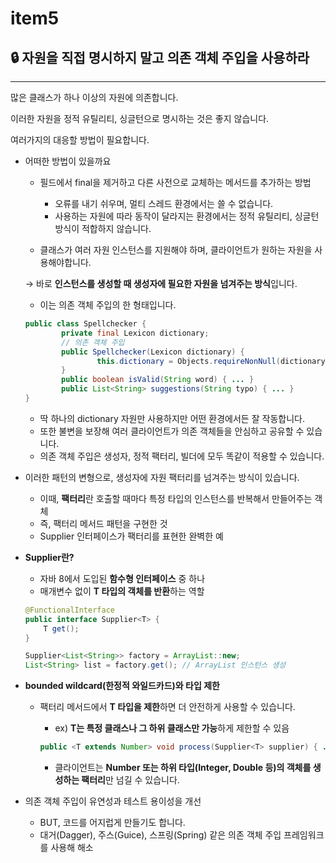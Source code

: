 # item5

## 🔒 자원을 직접 명시하지 말고 의존 객체 주입을 사용하라

---

많은 클래스가 하나 이상의 자원에 의존합니다.

이러한 자원을 정적 유틸리티, 싱글턴으로 명시하는 것은 좋지 않습니다.

여러가지의 대응할 방법이 필요합니다.

- 어떠한 방법이 있을까요
    - 필드에서 final을 제거하고 다른 사전으로 교체하는 메서드를 추가하는 방법
        - 오류를 내기 쉬우며, 멀티 스레드 환경에서는 쓸 수 없습니다.
        - 사용하는 자원에 따라 동작이 달라지는 환경에서는 정적 유틸리티, 싱글턴 방식이 적합하지 않습니다.

    - 클래스가 여러 자원 인스턴스를 지원해야 하며, 클라이언트가 원하는 자원을 사용해야합니다.

  → 바로 **인스턴스를 생성할 때 생성자에 필요한 자원을 넘겨주는 방식**입니다.

    - 이는 의존 객체 주입의 한 형태입니다.

    ```java
    public class Spellchecker {
    		private final Lexicon dictionary;
    		// 의존 객체 주입
    		public Spellchecker(Lexicon dictionary) {
    				this.dictionary = Objects.requireNonNull(dictionary);
    		}
    		public boolean isValid(String word) { ... }
    		public List<String> suggestions(String typo) { ... }
    }
    ```

    - 딱 하나의 dictionary 자원만 사용하지만 어떤 환경에서든 잘 작동합니다.
    - 또한 불변을 보장해 여러 클라이언트가 의존 객체들을 안심하고 공유할 수 있습니다.
    - 의존 객체 주입은 생성자, 정적 팩터리, 빌더에 모두 똑같이 적용할 수 있습니다.

- 이러한 패턴의 변형으로, 생성자에 자원 팩터리를 넘겨주는 방식이 있습니다.
    - 이때, **팩터리**란 호출할 때마다 특정 타입의 인스턴스를 반복해서 만들어주는 객체
    - 즉, 팩터리 메서드 패턴을 구현한 것
    - Supplier<T> 인터페이스가 팩터리를 표현한 완벽한 예

- **Supplier란?**
    - 자바 8에서 도입된 **함수형 인터페이스** 중 하나
    - 매개변수 없이 **T 타입의 객체를 반환**하는 역할

    ```java
    @FunctionalInterface
    public interface Supplier<T> {
        T get();
    }
    
    Supplier<List<String>> factory = ArrayList::new;
    List<String> list = factory.get(); // ArrayList 인스턴스 생성
    ```

- **bounded wildcard(한정적 와일드카드)와 타입 제한**
    - 팩터리 메서드에서 **T 타입을 제한**하면 더 안전하게 사용할 수 있습니다.
        - ex) **T는 특정 클래스나 그 하위 클래스만 가능**하게 제한할 수 있음

        ```java
        public <T extends Number> void process(Supplier<T> supplier) { ... }
        ```

        - 클라이언트는 **Number 또는 하위 타입(Integer, Double 등)의 객체를 생성하는 팩터리**만 넘길 수 있습니다.

- 의존 객체 주입이 유연성과 테스트 용이성을 개선
    - BUT, 코드를 어지럽게 만들기도 합니다.
    - 대거(Dagger), 주스(Guice), 스프링(Spring) 같은 의존 객체 주입 프레임워크를 사용해 해소
